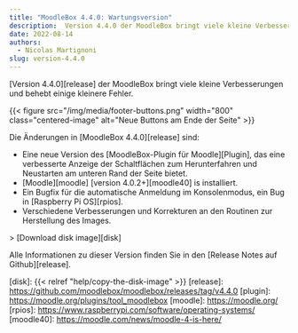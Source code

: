 ```yaml
---
title: "MoodleBox 4.4.0: Wartungsversion"
description:  Version 4.4.0 der MoodleBox bringt viele kleine Verbesserungen und behebt einige kleinere Fehler.
date: 2022-08-14
authors:
  - Nicolas Martignoni
slug: version-4.4.0
---
```


[Version 4.4.0][release] der MoodleBox bringt viele kleine Verbesserungen und behebt einige kleinere Fehler.

{{< figure src="/img/media/footer-buttons.png" width="800" class="centered-image" alt="Neue Buttons am Ende der Seite" >}}

Die Änderungen in [MoodleBox 4.4.0][release] sind:

- Eine neue Version des [MoodleBox-Plugin für Moodle][Plugin], das eine verbesserte Anzeige der Schaltflächen zum Herunterfahren und Neustarten am unteren Rand der Seite bietet.
- [Moodle][moodle] [version 4.0.2+][moodle40] is installiert.
- Ein Bugfix für die automatische Anmeldung im Konsolenmodus, ein Bug in [Raspberry Pi OS][rpios].
- Verschiedene Verbesserungen und Korrekturen an den Routinen zur Herstellung des Images.

&gt; [Download disk image][disk]

Alle Informationen zu dieser Version finden Sie in den [Release Notes auf Github][release].

[disk]: {{< relref "help/copy-the-disk-image" >}}
[release]: https://github.com/moodlebox/moodlebox/releases/tag/v4.4.0
[plugin]: https://moodle.org/plugins/tool_moodlebox
[moodle]: https://moodle.org/
[rpios]: https://www.raspberrypi.com/software/operating-systems/
[moodle40]: https://moodle.com/news/moodle-4-is-here/
